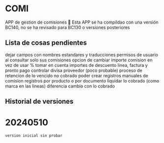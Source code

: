 # COMI
APP de gestion de comisiones
🛑 Esta APP se ha compildao con una versión BC140, no se ha revisado para BC130 o versiones posteriores

## Lista de cosas pendientes
dejar campos con nombres estandares y traducciones
permisos de usuario al consultar solo sus comisiones
opcion de cambiar importe comision en vez de usar %
tomar en cuenta importes de descuento linea, factura y pronto pago
controlar divisa proveedor (poco probable)
proceso de retencion de lo vencido no cobrado
poder crear registros manuales de comision
registros por producto o por documento
liquidar lo cobrado (como marca en las lineas)
diferencia cambio con lo cobrado

## Historial de versiones

# 20240510
    version inicial sin probar